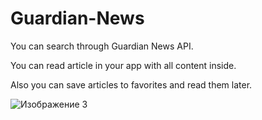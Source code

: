 # Guardian-News

You can search through Guardian News API. 

You can read article in your app with all content inside.

Also you can save articles to favorites and read them later.

![Изображение 3](https://user-images.githubusercontent.com/49697556/161452464-983b911f-5f0e-4577-ab26-e784dd7e1b8d.gif)
